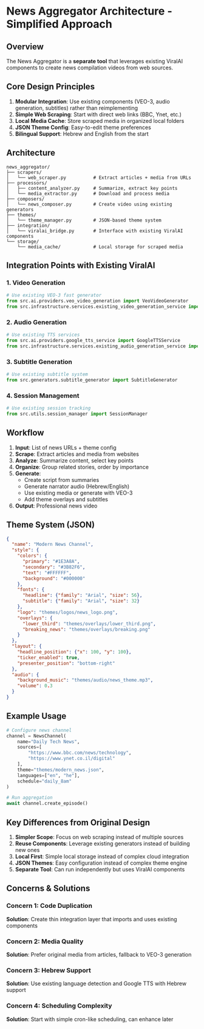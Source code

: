# News Aggregator Architecture - Simplified Approach

## Overview

The News Aggregator is a **separate tool** that leverages existing ViralAI components to create news compilation videos from web sources.

## Core Design Principles

1. **Modular Integration**: Use existing components (VEO-3, audio generation, subtitles) rather than reimplementing
2. **Simple Web Scraping**: Start with direct web links (BBC, Ynet, etc.) 
3. **Local Media Cache**: Store scraped media in organized local folders
4. **JSON Theme Config**: Easy-to-edit theme preferences
5. **Bilingual Support**: Hebrew and English from the start

## Architecture

```
news_aggregator/
├── scrapers/
│   └── web_scraper.py          # Extract articles + media from URLs
├── processors/
│   ├── content_analyzer.py     # Summarize, extract key points
│   └── media_extractor.py      # Download and process media
├── composers/
│   └── news_composer.py        # Create video using existing generators
├── themes/
│   └── theme_manager.py        # JSON-based theme system
├── integration/
│   └── viralai_bridge.py       # Interface with existing ViralAI components
└── storage/
    └── media_cache/            # Local storage for scraped media
```

## Integration Points with Existing ViralAI

### 1. Video Generation
```python
# Use existing VEO-3 fast generator
from src.ai.providers.veo_video_generation import VeoVideoGenerator
from src.infrastructure.services.existing_video_generation_service import ExistingVideoGenerationService
```

### 2. Audio Generation  
```python
# Use existing TTS services
from src.ai.providers.google_tts_service import GoogleTTSService
from src.infrastructure.services.existing_audio_generation_service import ExistingAudioGenerationService
```

### 3. Subtitle Generation
```python
# Use existing subtitle system
from src.generators.subtitle_generator import SubtitleGenerator
```

### 4. Session Management
```python
# Use existing session tracking
from src.utils.session_manager import SessionManager
```

## Workflow

1. **Input**: List of news URLs + theme config
2. **Scrape**: Extract articles and media from websites
3. **Analyze**: Summarize content, select key points
4. **Organize**: Group related stories, order by importance
5. **Generate**: 
   - Create script from summaries
   - Generate narrator audio (Hebrew/English)
   - Use existing media or generate with VEO-3
   - Add theme overlays and subtitles
6. **Output**: Professional news video

## Theme System (JSON)

```json
{
  "name": "Modern News Channel",
  "style": {
    "colors": {
      "primary": "#1E3A8A",
      "secondary": "#3B82F6",
      "text": "#FFFFFF",
      "background": "#000000"
    },
    "fonts": {
      "headline": {"family": "Arial", "size": 56},
      "subtitle": {"family": "Arial", "size": 32}
    },
    "logo": "themes/logos/news_logo.png",
    "overlays": {
      "lower_third": "themes/overlays/lower_third.png",
      "breaking_news": "themes/overlays/breaking.png"
    }
  },
  "layout": {
    "headline_position": {"x": 100, "y": 100},
    "ticker_enabled": true,
    "presenter_position": "bottom-right"
  },
  "audio": {
    "background_music": "themes/audio/news_theme.mp3",
    "volume": 0.3
  }
}
```

## Example Usage

```python
# Configure news channel
channel = NewsChannel(
    name="Daily Tech News",
    sources=[
        "https://www.bbc.com/news/technology",
        "https://www.ynet.co.il/digital"
    ],
    theme="themes/modern_news.json",
    languages=["en", "he"],
    schedule="daily_8am"
)

# Run aggregation
await channel.create_episode()
```

## Key Differences from Original Design

1. **Simpler Scope**: Focus on web scraping instead of multiple sources
2. **Reuse Components**: Leverage existing generators instead of building new ones
3. **Local First**: Simple local storage instead of complex cloud integration
4. **JSON Themes**: Easy configuration instead of complex theme engine
5. **Separate Tool**: Can run independently but uses ViralAI components

## Concerns & Solutions

### Concern 1: Code Duplication
**Solution**: Create thin integration layer that imports and uses existing components

### Concern 2: Media Quality
**Solution**: Prefer original media from articles, fallback to VEO-3 generation

### Concern 3: Hebrew Support
**Solution**: Use existing language detection and Google TTS with Hebrew support

### Concern 4: Scheduling Complexity
**Solution**: Start with simple cron-like scheduling, can enhance later